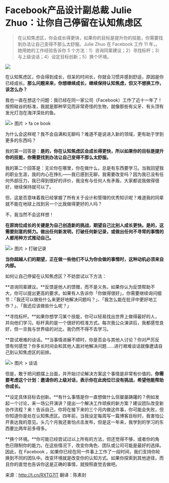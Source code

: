# Facebook产品设计副总裁 Julie Zhuo：让你自己停留在认知焦虑区


> 在认知焦虑区，你会成长得更快，如果你的目标是提升你的技能，你需要找到办法让自己变得不那么太舒服。Julie Zhuo 在 Facebook 工作 11 年，。她用她的工作经验告诉你 5 个方法：1）咨询同辈建议；2）寻找标杆；3）与上级谈话；4）设定目标创新；5）换个环境。

![](https://mmbiz.qlogo.cn/mmbiz_jpg/ice5enJHe2TgsRa4yxs5FDrbPlpbqsNkk4eZqBYSPMYmMZXEn12CUS20pM9ZBZddBy2HC27sg1kbnISZaCV3czg/0?wx_fmt=jpeg)

在认知焦虑区，你会得到成长，但呆的时间长，你就会习惯并感到舒适，原因是你已经成长。**那么问题来来，你想继续成长，继续保持认知焦虑，但又不想换工作，该怎么办？**


我也一直在想这个问题：我已经在同一家公司（Facebook）工作了近十一年了！按照硅谷的标准，我就是那种罕见而非常奇怪的生物，就像那些有尖牙、有头顶有发光灯泡在海洋深处的鱼。


![> 图片 > fa ce book](https://mmbiz.qlogo.cn/mmbiz_jpg/ice5enJHe2TgsRa4yxs5FDrbPlpbqsNkkpwPCKhcgC7KeT3k4mNa7gpveEcIgAfbBFkJ2iapBouc3f1QqaicWMuGw/0?wx_fmt=jpeg)

为什么会这样呢？我不会自满和无聊吗？难道不是说进入新的领域，更有助于学到更多的东西吗？

我的第一回答是：**是的，你在认知焦虑区会成长得更快，所以如果你的目标是提升你的技能，你需要找到办法让自己变得不那么太舒服。**

我的第二个回答是：无论你在哪里，你在做什么，总是有东西要学习。当我回望我的职业生涯，我的内心在挣扎——我已感到无聊，我需要改变吗？因为我已没有任何外部压力，我已得到很好的评价，我没有与任何人有矛盾，大家都说我做得很好，继续保持就可以了。

但，这是否意味着我已经掌握了所有关于设计和管理的优秀知识呢？难道我的同辈就不能在地球上找到另一个比我做得更好的人吗？

不，我当然不会这样想！

**在原岗位成长的关键是为自己创造新的挑战，期望自己比别人成长更快。是的，这需要刻意的努力。做出任何新发明，打破任何新记录，或做出任何不寻常的事情的人都用种方式推动自己。**

![> 图片 > 打破记录](https://mmbiz.qlogo.cn/mmbiz_jpg/ice5enJHe2TgsRa4yxs5FDrbPlpbqsNkknwPWmiaR1N0bSukEEynKIYsabbJaDFP3VvicibVgfOw9RgEvkxVzkzdtA/0?wx_fmt=jpeg)

**当你超越人们的期望，正在做一些他们不认为你会做的事情时，这种动机必须来自内部。**

如何让自己停留在认知焦虑区？不妨尝试以下方法：

**咨询同辈建议。**反馈是他人的馈赠，而不是义务。如果你认为反馈帮助不大，你可以提出更高的要求。如果有人告诉你「你做得很好」，你需要继续询问细节：「我还可以做些什么来更好地解决问题吗？」、「我怎么能在批评中更好地工作？」、「我还应该做些什么呢？」

**寻找标杆。**如果你想学习某个技能，你可以轻易找出世界上做得最好的人，并向他们学习。标杆真的是一个很好的校准方式。每次我公众演讲后，我都感觉良好，但一旦我与世界级的对比，我仍然不得不去学习。

**尝试艰难的谈话。**当事情进展不顺时，你是否会与其他人讨论？你对严厉反馈有何感觉？你多长时间会和其他人面对地解决问题……进行艰难谈话就像邀请自己到认知焦虑区的前排。

![> 图片 > 谈话](https://mmbiz.qlogo.cn/mmbiz_jpg/ice5enJHe2TgsRa4yxs5FDrbPlpbqsNkkRaqC9EIu4HNCylpQ0KBwMkiaMlJPUhD054KJ4tiaeelImyponZc8A4xQ/0?wx_fmt=jpeg)

但是，敢于把问题摆上台面，并开始讨论解决方案这个事情是非常有价值的。**你需要考虑这个计划：邀请你的上级对话，表示你在此岗位已没有挑战，希望他能帮助你成长。**

**设定具体目标去创新。**有什么事情是你一直想做什么但屡屡踌躇的？例如发起一个讨论，来一场公开演讲？提出一个解决工作顽疾的新方案？建议团队改变新协作流程？来！告诉自己，你将在接下来的三个月内做这件事，你可能会失败，但你知道你是处在认知焦虑区。四年前，当我设定每周写一篇博客目标时，我害怕公开表达我的意见。头几个月我还害怕点击发布，但是这一年来，我学到的学习的东西要比两年前多得多。

**换个环境。**你可能已经尝试过以上所有的方法，但还觉得不够，或者你的角色已限制你的能力。在这些情况下，改变你角色、团队或公司可能是最好的选择。因此，在 Facebook ，如果你已经在同一件事上工作了一段时间，我们支持你轮换到不同的团队中。改变环境就是改变你的认知方式。如果你探索到其他途径，而且你的直觉也告诉你这是正确的事情，就按照直觉去做吧。

来源：http://t.cn/RXTG7lT
翻译：陈素封
